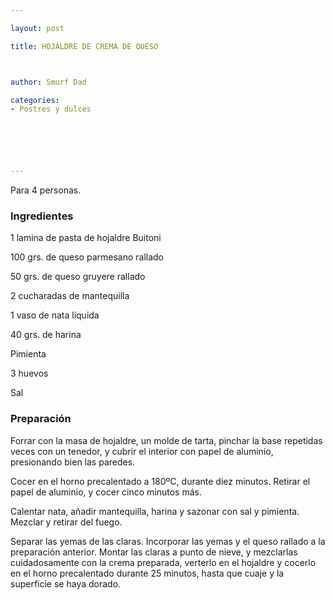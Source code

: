 ```yaml
---

layout: post

title: HOJALDRE DE CREMA DE QUESO



author: Smurf Dad

categories:
- Postres y dulces






---
```


Para 4 personas.

<h3>Ingredientes</h3>

1 lamina de pasta de hojaldre Buitoni

100 grs. de queso parmesano rallado

50 grs. de queso gruyere rallado

2 cucharadas de mantequilla

1 vaso de nata líquida

40 grs. de harina

Pimienta

3 huevos

Sal

<h3>Preparación</h3>

Forrar con la masa de hojaldre, un molde de tarta, pinchar la base repetidas veces con un tenedor, y cubrir el interior con papel de aluminio, presionando bien las paredes.

Cocer en el horno precalentado a 180ºC, durante diez minutos. Retirar el papel de aluminio, y cocer cinco minutos más.

Calentar nata, añadir mantequilla, harina y sazonar con sal y pimienta. Mezclar y retirar del fuego.

Separar las yemas de las claras. Incorporar las yemas y el queso rallado a la preparación anterior. Montar las claras a punto de nieve, y mezclarlas cuidadosamente con la crema preparada, verterlo en el hojaldre y cocerlo en el horno precalentado durante 25 minutos, hasta que cuaje y la superficie se haya dorado.